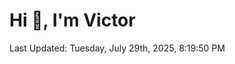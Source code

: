<h1>Hi 👋, I'm Victor </h1>

<!--RECENT_ACTIVITY:start-->
<!--RECENT_ACTIVITY:end-->

<!--RECENT_ACTIVITY:last_update-->
Last Updated: Tuesday, July 29th, 2025, 8:19:50 PM
<!--RECENT_ACTIVITY:last_update_end-->
